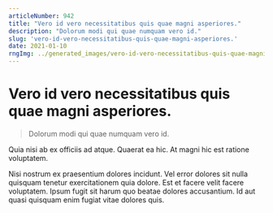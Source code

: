 ```yaml
---
articleNumber: 942
title: "Vero id vero necessitatibus quis quae magni asperiores."
description: "Dolorum modi qui quae numquam vero id."
slug: 'vero-id-vero-necessitatibus-quis-quae-magni-asperiores.'
date: 2021-01-10
rngImg: ../generated_images/vero-id-vero-necessitatibus-quis-quae-magni-asperiores..jpg
---
```


# Vero id vero necessitatibus quis quae magni asperiores.

> Dolorum modi qui quae numquam vero id.

Quia nisi ab ex officiis ad atque. Quaerat ea hic. At magni hic est ratione voluptatem.
 Nisi nostrum ex praesentium dolores incidunt. Vel error dolores sit nulla quisquam tenetur exercitationem quia dolore. Est et facere velit facere voluptatem. Ipsum fugit sit harum quo beatae dolores accusantium. Id aut quasi quisquam enim fugiat vitae dolores quis.
